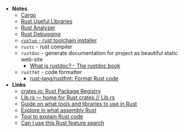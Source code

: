 - **Notes**
	- [Cargo](Rust/Cargo.md)
	- [Rust Useful Libraries](Rust%20Useful%20Libraries.md)
	- [Rust Analyzer](Rust%20Analyzer.md)
	- [Rust Debugging](Rust%20Debugging.md)
	- [`rustup` - rust toolchain installer](https://rustup.rs/)
	- `rustc` - rust compiler
	- `rustdoc` - generate documentation for project as beautiful static web-site
		- [What is rustdoc? - The rustdoc book](https://doc.rust-lang.org/rustdoc/what-is-rustdoc.html)
	- `rustfmt` - code formatter
		- [rust-lang/rustfmt: Format Rust code](https://github.com/rust-lang/rustfmt)
- **Links**
	- [crates.io: Rust Package Registry](https://crates.io/)
	- [Lib.rs — home for Rust crates // Lib.rs](https://lib.rs/)
	- [Guide on what tools and libraries to use in Rust](https://wiki.alopex.li/RustStarterKit2020#dev-tools)
	- [Explore in what assembly Rust](https://rust.godbolt.org/)
	- [Tool to explain Rust code](https://jrvidal.github.io/explaine.rs/)
	- [Can I use this Rust feature search](https://caniuse.rs/)